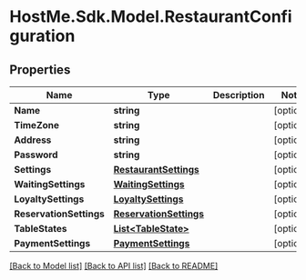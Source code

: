 # HostMe.Sdk.Model.RestaurantConfiguration
## Properties

Name | Type | Description | Notes
------------ | ------------- | ------------- | -------------
**Name** | **string** |  | [optional] 
**TimeZone** | **string** |  | [optional] 
**Address** | **string** |  | [optional] 
**Password** | **string** |  | [optional] 
**Settings** | [**RestaurantSettings**](RestaurantSettings.md) |  | [optional] 
**WaitingSettings** | [**WaitingSettings**](WaitingSettings.md) |  | [optional] 
**LoyaltySettings** | [**LoyaltySettings**](LoyaltySettings.md) |  | [optional] 
**ReservationSettings** | [**ReservationSettings**](ReservationSettings.md) |  | [optional] 
**TableStates** | [**List&lt;TableState&gt;**](TableState.md) |  | [optional] 
**PaymentSettings** | [**PaymentSettings**](PaymentSettings.md) |  | [optional] 

[[Back to Model list]](../README.md#documentation-for-models) [[Back to API list]](../README.md#documentation-for-api-endpoints) [[Back to README]](../README.md)

